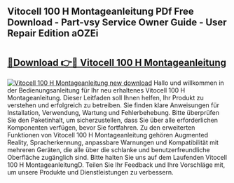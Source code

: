 ## Vitocell 100 H Montageanleitung PDf Free Download - Part-vsy Service Owner Guide - User Repair Edition aOZEi

# <h2><a href="http://df6vqd.blite.top/?on=Vitocell+100+H+Montageanleitung">🔗Download 👉🔴 Vitocell 100 H Montageanleitung</a></h2>

[![Vitocell 100 H Montageanleitung new download](https://i.imgur.com/lujVjoI.png)](http://df6vqd.blite.top/?on=Vitocell+100+H+Montageanleitung)
Hallo und willkommen in der Bedienungsanleitung für Ihr neu erhaltenes Vitocell 100 H Montageanleitung. Dieser Leitfaden soll Ihnen helfen, Ihr Produkt zu verstehen und erfolgreich zu betreiben. Sie finden klare Anweisungen für Installation, Verwendung, Wartung und Fehlerbehebung. Bitte überprüfen Sie den Paketinhalt, um sicherzustellen, dass Sie über alle erforderlichen Komponenten verfügen, bevor Sie fortfahren. Zu den erweiterten Funktionen von Vitocell 100 H Montageanleitung gehören Augmented Reality, Spracherkennung, anpassbare Warnungen und Kompatibilität mit mehreren Geräten, die alle über die schlanke und benutzerfreundliche Oberfläche zugänglich sind. Bitte halten Sie uns auf dem Laufenden Vitocell 100 H MontageanleitungD. Teilen Sie Ihr Feedback und Ihre Vorschläge mit, um unsere Produkte und Dienstleistungen zu verbessern.
